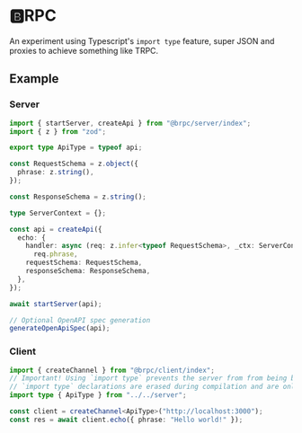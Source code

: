 # 🅱️RPC

An experiment using Typescript's `import type` feature, super JSON and proxies to achieve something like TRPC.

## Example

### Server

```ts
import { startServer, createApi } from "@brpc/server/index";
import { z } from "zod";

export type ApiType = typeof api;

const RequestSchema = z.object({
  phrase: z.string(),
});

const ResponseSchema = z.string();

type ServerContext = {};

const api = createApi({
  echo: {
    handler: async (req: z.infer<typeof RequestSchema>, _ctx: ServerContext) =>
      req.phrase,
    requestSchema: RequestSchema,
    responseSchema: ResponseSchema,
  },
});

await startServer(api);

// Optional OpenAPI spec generation
generateOpenApiSpec(api);
```

### Client

```ts
import { createChannel } from "@brpc/client/index";
// Important! Using `import type` prevents the server from from being bundled with the client
// `import type` declarations are erased during compilation and are only used for static analysis
import type { ApiType } from "../../server";

const client = createChannel<ApiType>("http://localhost:3000");
const res = await client.echo({ phrase: "Hello world!" });
```
